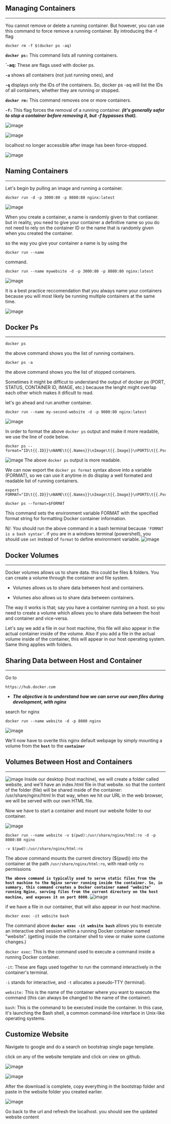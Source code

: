 ## Managing Containers
___

You cannot remove or delete a running container. But however, you can use this command to force remove a running container. By introducing the -f flag

```
docker rm -f $(docker ps -aq)
```
**`docker ps:`** This command lists all running containers.

**`-aq:** These are flags used with docker ps.

**`-a`** shows all containers (not just running ones), and 

**`-q`** displays only the IDs of the containers.
So, docker ps -aq will list the IDs of all containers, whether they are running or stopped.

**`docker rm:`** This command removes one or more containers.

**`-f:`** This flag forces the removal of a running container. ***(it's generally safer to stop a container before removing it, but -f bypasses that).***

![image](./screenshots/containerforcedshutdown.png)

![image](./screenshots/nginximage.png)

localhost no longer accessible after image has been force-stopped. 

![image](./screenshots/nginxnotaccessible.png)

## Naming Containers
___
Let's begin by pulling an image and running a container.

```
docker run -d -p 3000:80 -p 8080:80 nginx:latest
```
![image](./screenshots/dockerrun.png)

When you create a container, a name is randomly given to that contianer. but in reality, you need to give your container a definitive name so you do not need to rely on the container ID or the name that is randomly given when you created the container.

so the way you give your container a name is by using the 

```
docker run --name 
```
command.

```
docker run --name mywebsite -d -p 3000:80 -p 8080:80 nginx:latest
```
![image](./screenshots/container-remamed-to-my-website.png)

It is a best practice reccomendation that you always name your containers because you will most likely be running multiple containers at the same time.

![image](./screenshots/remanedcontainer.png)


## Docker Ps
___
```
docker ps
```
the above command shows you the list of running containers.

```
docker ps -a
```
the above command shows you the list of stopped containers.

Sometimes it might be difficut to understand the output of docker ps (PORT, STATUS, CONTAINER ID, IMAGE, etc.) because the lenght might overlap each other which makes it dificult to read. 

let's go ahead and run another container.
```
docker run --name my-second-website -d -p 9000:80 nginx:latest
```
![image](./screenshots/mysecondcontainer.png)

In order to format the above `docker ps` output and make it more readable, we use the line of code below.

```
docker ps --format="ID\t{{.ID}}\nNAME\t{{.Names}}\nImage\t{{.Image}}\nPORTS\t{{.Ports}}\nCOMMAND\t{{.Command}}\nCREATED\t{{.CreatedAt}}\nSTATUS\t{{.Status}}\n"
```
![image](./screenshots/docker-ps-formating.png)
The above `docker ps` output is more readable.

We can now export the `docker ps format` syntax above into a variable (FORMAT), so we can use it anytime in do display a well formated and readable list of running containers.

```
export FORMAT="ID\t{{.ID}}\nNAME\t{{.Names}}\nImage\t{{.Image}}\nPORTS\t{{.Ports}}\nCOMMAND\t{{.Command}}\nCREATED\t{{.CreatedAt}}\nSTATUS\t{{.Status}}\n"
```
```
docker ps --format=$FORMAT
```
This command sets the environment variable FORMAT with the specified format string for formatting Docker container information.

N/: You should run the above command in a bash terminal because `'FORMAT is a bash syntax'`. 
if you are in a windows terminal (powershell), you should use `set` instead of `format` to define environment variable.
![image](./screenshots/dockerpsformated.png)


## Docker Volumes 
___
Docker volumes allows us to share data. this could be files & folders. You can create a volume through the container and file system.

- Volumes allows us to share data between host and containers.

- Volumes also allows us to share data between containers.

The way it works is that; say you have a container running on a host. so you need to create a volume which allows you to share data between the host and container and vice-versa.

Let's say we add a file in our host machine, this file will also appear in the actual container inside of the volume. Also if you add  a file in the actual volume inside of the container, this will appear in our host operating system. Same  thing applies with folders.

## Sharing Data between Host and Container 
___

Go to 
```
https://hub.docker.com
```
- ***The objective is to understand how we can serve our own files during development, with nginx***

search for nginx

```
docker run --name website -d -p 8080 nginx
```
![image](./screenshots/newnginx.png)

We'll now have to overite this nginx default webpage by simply mounting a volume from the **`host`** to the **`container`**

## Volumes Between Host and Containers
___

![image](./screenshots/amigos.png)
Inside our desktop (host machine), we will create a folder called website, and we'll have an index.html file in that website. so that the content of the folder (file) will be shared inside of the container: /usr/share/nginx/html In that way, when we hit our URL in the web browser, we will be served with our own HTML file.

Now we have to start a container and mount our website folder to our container.

![image](./screenshots/websitefolder.png)

```
docker run --name website -v $(pwd):/usr/share/nginx/html:ro -d -p 8080:80 nginx
```
```
-v $(pwd):/usr/share/nginx/html:ro
```
The above command mounts the current directory ($(pwd)) into the container at the path `/usr/share/nginx/html:ro`, with read-only `ro` permissions 

**`The above command is typically used to serve static files from the host machine to the Nginx server running inside the container. So, in summary, this command creates a Docker container named "website" running Nginx, serving files from the current directory on the host machine, and exposes it on port 8080`**.
![image](./screenshots/volumemount.png)

if we have a file in our container, that will also appear in our host machine.
```
docker exec -it website bash
```
The command above **`docker exec -it website bash`** allows you to execute an interactive shell session within a running Docker container named "website". (getting inside the container shell to view or make some custome changes.)

`docker exec`: This is the command used to execute a command inside a running Docker container.

`-it`: These are flags used together to run the command interactively in the container's terminal. 

`-i`
 stands for interactive, and `-t` allocates a pseudo-TTY (terminal).

`website:` This is the name of the container where you want to execute the command (this can always be changed to the name of the container).

`bash`: This is the command to be executed inside the container. In this case, it's launching the Bash shell, a common command-line interface in Unix-like operating systems.

## Customize Website

Navigate to google and do a search on bootstrap single page template.

click on any of the website template and click on view on github.

![image](./screenshots/bootstrap.png)

![image](./screenshots/cloned.png)

After the download is complete, copy everything in the bootstrap folder and paste in the website folder you created earlier.

![image](./screenshots/bootstrapcopiedtowebsite.png)

Go back to the url and refresh the localhost. you should see the updated website content

